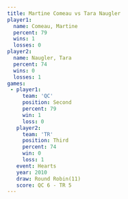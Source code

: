 ```yaml
---
title: Martine Comeau vs Tara Naugler
player1:               
  name: Comeau, Martine
  percent: 79          
  wins: 1              
  losses: 0            
player2:               
  name: Naugler, Tara  
  percent: 74          
  wins: 0              
  losses: 1            
games:
 - player1:          
     team: 'QC'      
     position: Second
     percent: 79     
     win: 1          
     loss: 0         
   player2:         
     team: 'TR'     
     position: Third
     percent: 74    
     win: 0         
     loss: 1        
   event: Hearts        
   year: 2010           
   draw: Round Robin(11)
   score: QC 6 - TR 5   
---
```

